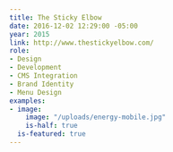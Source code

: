 ```yaml
---
title: The Sticky Elbow
date: 2016-12-02 12:29:00 -05:00
year: 2015
link: http://www.thestickyelbow.com/
role:
- Design
- Development
- CMS Integration
- Brand Identity
- Menu Design
examples:
- image:
    image: "/uploads/energy-mobile.jpg"
    is-half: true
  is-featured: true
---
```



